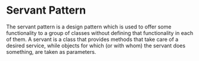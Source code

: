 Servant Pattern
===============

The servant pattern is a design pattern which is used to offer some functionality to a group of classes without defining that functionality in each of them. A servant is a class that provides methods that take care of a desired service, while objects for which (or with whom) the servant does something, are taken as parameters.